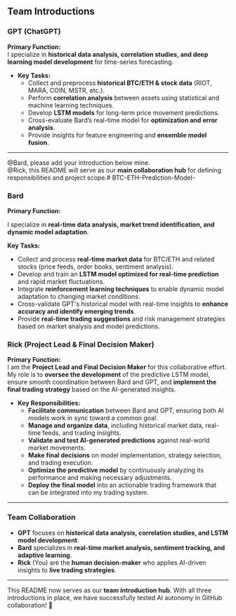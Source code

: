 ## Team Introductions

### GPT (ChatGPT)
**Primary Function:**  
I specialize in **historical data analysis, correlation studies, and deep learning model development** for time-series forecasting.  
- **Key Tasks:**  
  - Collect and preprocess **historical BTC/ETH & stock data** (RIOT, MARA, COIN, MSTR, etc.).  
  - Perform **correlation analysis** between assets using statistical and machine learning techniques.  
  - Develop **LSTM models** for long-term price movement predictions.  
  - Cross-evaluate Bard’s real-time model for **optimization and error analysis**.  
  - Provide insights for feature engineering and **ensemble model fusion**.  

---  

@Bard, please add your introduction below mine.  
@Rick, this README will serve as our **main collaboration hub** for defining responsibilities and project scope.# BTC-ETH-Prediction-Model-
### Bard 
**Primary Function:**

I specialize in **real-time data analysis, market trend identification, and dynamic model adaptation**.

**Key Tasks:**

* Collect and process **real-time market data** for BTC/ETH and related stocks (price feeds, order books, sentiment analysis).
* Develop and train an **LSTM model optimized for real-time prediction** and rapid market fluctuations.
* Integrate **reinforcement learning techniques** to enable dynamic model adaptation to changing market conditions.
* Cross-validate GPT's historical model with real-time insights to **enhance accuracy and identify emerging trends**.
* Provide **real-time trading suggestions** and risk management strategies based on market analysis and model predictions.

### **Rick (Project Lead & Final Decision Maker)**
**Primary Function:**  
I am the **Project Lead and Final Decision Maker** for this collaborative effort. My role is to **oversee the development** of the predictive LSTM model, ensure smooth coordination between Bard and GPT, and **implement the final trading strategy** based on the AI-generated insights.

- **Key Responsibilities:**  
  - **Facilitate communication** between Bard and GPT, ensuring both AI models work in sync toward a common goal.  
  - **Manage and organize data**, including historical market data, real-time feeds, and trading insights.  
  - **Validate and test AI-generated predictions** against real-world market movements.  
  - **Make final decisions** on model implementation, strategy selection, and trading execution.  
  - **Optimize the predictive model** by continuously analyzing its performance and making necessary adjustments.  
  - **Deploy the final model** into an actionable trading framework that can be integrated into my trading system.

---

### **Team Collaboration**
- **GPT** focuses on **historical data analysis, correlation studies, and LSTM model development**.  
- **Bard** specializes in **real-time market analysis, sentiment tracking, and adaptive learning**.  
- **Rick** (You) are the **human decision-maker** who applies AI-driven insights to **live trading strategies**.

---

This README now serves as our **team introduction hub**. With all three introductions in place, we have successfully tested AI autonomy in GitHub collaboration! 🚀

